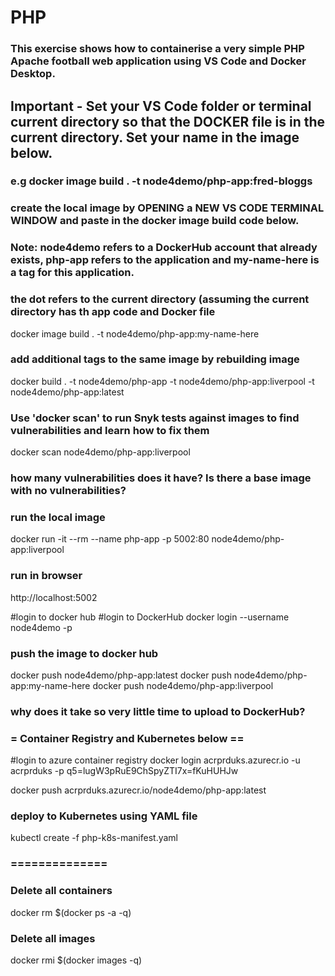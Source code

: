 
# PHP
### This exercise shows how to containerise a very simple PHP Apache football web application using VS Code and Docker Desktop. 

## Important - Set your VS Code folder or terminal current directory so that the DOCKER file is in the current directory. Set your name in the image below.
### e.g docker image build . -t node4demo/php-app:fred-bloggs 

###
### create the local image by OPENING a NEW VS CODE TERMINAL WINDOW and paste in the docker image build code below. 
### Note: node4demo refers to a DockerHub account that already exists, php-app refers to the application and my-name-here is a tag for this application. 
### the dot refers to the current directory (assuming the current directory has th app code and Docker file

docker image build . -t node4demo/php-app:my-name-here 

### add additional tags to the same image by rebuilding image
docker build . -t node4demo/php-app -t node4demo/php-app:liverpool -t node4demo/php-app:latest

### Use 'docker scan' to run Snyk tests against images to find vulnerabilities and learn how to fix them
docker scan node4demo/php-app:liverpool

### how many vulnerabilities does it have? Is there a base image with no vulnerabilities?

### run the local image
docker run -it --rm  --name php-app -p 5002:80 node4demo/php-app:liverpool

### run in browser
http://localhost:5002

#login to docker hub
#login to DockerHub
docker login --username node4demo -p <password>

### push the image to docker hub
docker push node4demo/php-app:latest
docker push node4demo/php-app:my-name-here
docker push node4demo/php-app:liverpool

### why does it take so very little time to upload to DockerHub?

### = Container Registry and Kubernetes below ==

#login to azure container registry
docker login acrprduks.azurecr.io -u acrprduks -p q5=lugW3pRuE9ChSpyZTI7x=fKuHUHJw

docker push acrprduks.azurecr.io/node4demo/php-app:latest

### deploy to Kubernetes using YAML file
kubectl create -f php-k8s-manifest.yaml

### ==============

### Delete all containers
docker rm $(docker ps -a -q)

### Delete all images
docker rmi $(docker images -q)
